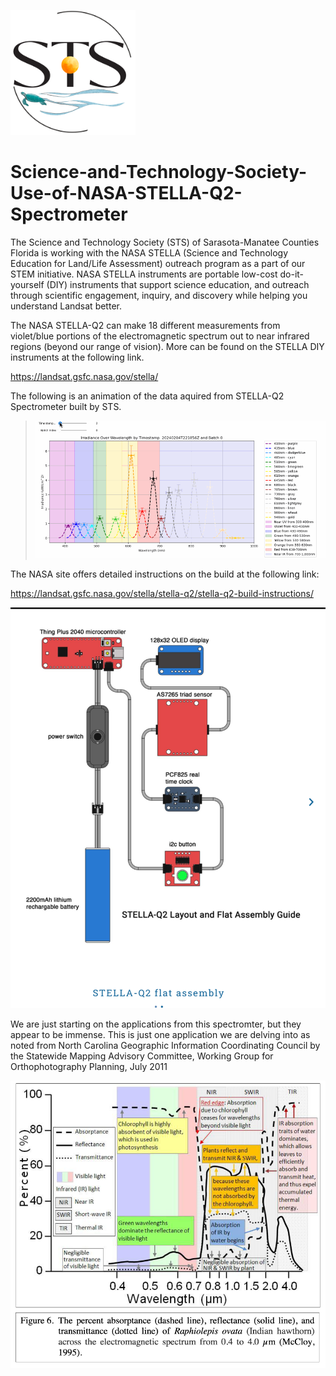 
![image](STS.png)

# Science-and-Technology-Society-Use-of-NASA-STELLA-Q2-Spectrometer

The Science and Technology Society (STS) of Sarasota-Manatee Counties Florida is working with the NASA STELLA (Science and Technology Education for Land/Life Assessment) outreach program as a part of our STEM initiative. NASA STELLA instruments are portable low-cost do-it-yourself (DIY) instruments that support science education, and outreach through scientific engagement, inquiry, and discovery while helping you understand Landsat better.

The NASA STELLA-Q2 can make 18 different measurements from violet/blue portions of the electromagnetic spectrum out to near infrared regions (beyond our range of vision). More can be found on the STELLA DIY instruments at the following link.

https://landsat.gsfc.nasa.gov/stella/

The following is an animation of the data aquired from STELLA-Q2 Spectrometer built by STS.
>
>![image](STELLA_color.gif)
>
The NASA site offers detailed instructions on the build at the following link:

https://landsat.gsfc.nasa.gov/stella/stella-q2/stella-q2-build-instructions/

![image](STELLA_Q2_build.png)

We are just starting on the applications from this spectromter, but they appear to be immense. This is just one application we are delving into as noted from North Carolina Geographic Information Coordinating Council by the Statewide Mapping Advisory Committee, Working Group for Orthophotography Planning, July 2011

![image](STELLA_Applications.png)
